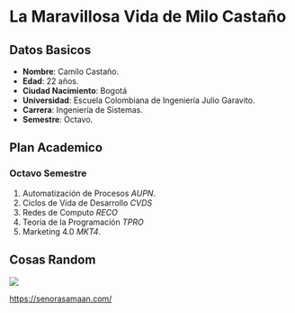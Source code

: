 # La Maravillosa Vida de Milo Castaño
## Datos Basicos
- **Nombre**: Camilo Castaño.
- **Edad**: 22 años.
- **Ciudad Nacimiento**: Bogotá
- **Universidad**: Escuela Colombiana de Ingeniería Julio Garavito.
- **Carrera**: Ingeniería de Sistemas.
- **Semestre**: Octavo.
## Plan Academico
### Octavo Semestre
1. Automatización de Procesos *AUPN*.
2. Ciclos de Vida de Desarrollo *CVDS*
3. Redes de Computo *RECO*
4. Teoría de la Programación *TPRO*
5. Marketing 4.0 *MKT4*.
## Cosas Random
![]([https://www.google.com/search?sca_esv=ab1ad2f69166e203&rlz=1C1UUXU_esCO1094CO1094&q=italia&tbm=isch&source=lnms&sa=X&ved=2ahUKEwiPlNPno4uEAxVYRjABHZMPC3MQ0pQJegQIDRAB&biw=1280&bih=585&dpr=1.5#imgrc=KK8GP2M186O_BM](https://images.app.goo.gl/z2eiFn6P2ejMuEfCA)https://images.app.goo.gl/z2eiFn6P2ejMuEfCA)

<https://senorasamaan.com/>








